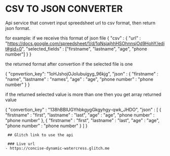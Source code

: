 # CSV TO JSON CONVERTER

Api service that convert input spreedsheet url to csv format, then return json format.

for example: if we receive this format of json file
  {
    "csv" : {
      "url" : "https://docs.google.com/spreedsheet/1/d/1qNsjajhhHSOhnnsjOd9HohY/edit#gid=0",
      "selected_fields" : ["firstname", "lastname", "age", "phone number"]
      }
  }
  
  
  the returned format after convertion if the selected file is one
  
  {
    "cpnvertion_key": "1oHJshojOJoIubuigyg_96kjg",
    "json" : {
      "firstname" : "name",
      "lastname" : "names",
      "age" : "age",
      "phone number" : "phone number"
      }
   }
   
   
   if the returned selected value is more than one then you get array returned value
   
   {
      "convertion_key" : "138hBBIUGYhbkgygGkgyhgy-qwk_JHDO",
      "json" : [
          {
            "firstname" : "first",
            "lastname" : "last",
            "age" : "age",
            "phone number" : "phone number"
            },
            {
            "firstname" : "first",
            "lastname" : "last",
            "age" : "age",
            "phone number" : "phone number"
            }
        ]
     }
     
     ## Glitch link to use the api
     
     ### Live url
    - https://concise-dynamic-watercress.glitch.me
